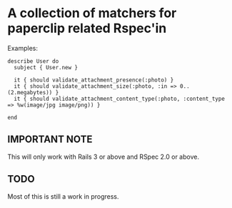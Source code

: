 A collection of matchers for paperclip related Rspec'in
=======================================================

Examples:

    describe User do
      subject { User.new }

      it { should validate_attachment_presence(:photo) }
      it { should validate_attachment_size(:photo, :in => 0..(2.megabytes)) }
      it { should validate_attachment_content_type(:photo, :content_type => %w(image/jpg image/png)) }

    end

IMPORTANT NOTE
--------------
This will only work with Rails 3 or above and RSpec 2.0 or above.

TODO 
----
Most of this is still a work in progress. 
